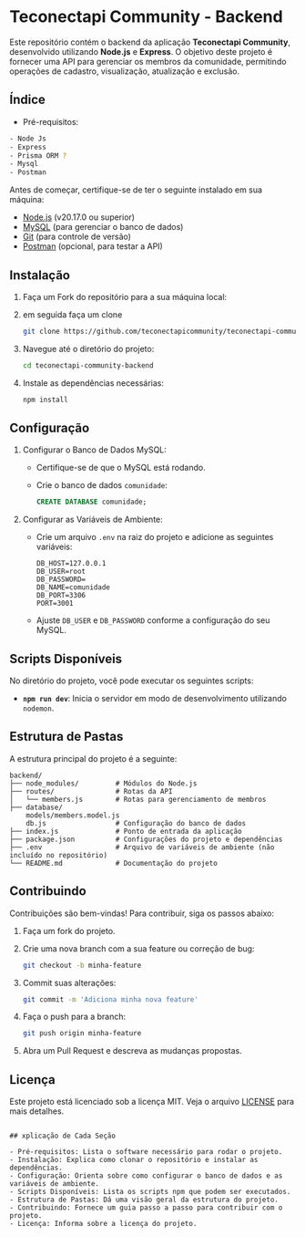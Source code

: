 # Teconectapi Community - Backend

Este repositório contém o backend da aplicação **Teconectapi Community**, desenvolvido utilizando **Node.js** e **Express**. O objetivo deste projeto é fornecer uma API para gerenciar os membros da comunidade, permitindo operações de cadastro, visualização, atualização e exclusão.

## Índice

- Pré-requisitos:

```sh
- Node Js
- Express
- Prisma ORM ?
- Mysql
- Postman
```


Antes de começar, certifique-se de ter o seguinte instalado em sua máquina:

- [Node.js](https://nodejs.org) (v20.17.0 ou superior)
- [MySQL](https://www.mysql.com/) (para gerenciar o banco de dados)
- [Git](https://git-scm.com/) (para controle de versão)
- [Postman](https://www.postman.com/) (opcional, para testar a API)

## **Instalação**

1. Faça um Fork do repositório para a sua máquina local:

2. em seguida faça um clone 

   ```bash
   git clone https://github.com/teconectapicommunity/teconectapi-community-backend.git
   ```

3. Navegue até o diretório do projeto:

   ```bash
   cd teconectapi-community-backend
   ```

4. Instale as dependências necessárias:

   ```bash
   npm install
   ```

## Configuração

1. Configurar o Banco de Dados MySQL:

   - Certifique-se de que o MySQL está rodando.
   - Crie o banco de dados `comunidade`:

     ```sql
     CREATE DATABASE comunidade;
     ```

2. Configurar as Variáveis de Ambiente:

   - Crie um arquivo `.env` na raiz do projeto e adicione as seguintes variáveis:

     ```env
     DB_HOST=127.0.0.1
     DB_USER=root
     DB_PASSWORD=
     DB_NAME=comunidade
     DB_PORT=3306
     PORT=3001
     ```

   - Ajuste `DB_USER` e `DB_PASSWORD` conforme a configuração do seu MySQL.

## Scripts Disponíveis

No diretório do projeto, você pode executar os seguintes scripts:

- **`npm run dev`**: Inicia o servidor em modo de desenvolvimento utilizando `nodemon`.

## Estrutura de Pastas

A estrutura principal do projeto é a seguinte:

```
backend/
├── node_modules/         # Módulos do Node.js
├── routes/               # Rotas da API
│   └── members.js        # Rotas para gerenciamento de membros
├── database/
    models/members.model.js
    db.js                 # Configuração do banco de dados
├── index.js              # Ponto de entrada da aplicação
├── package.json          # Configurações do projeto e dependências
├── .env                  # Arquivo de variáveis de ambiente (não incluído no repositório)
└── README.md             # Documentação do projeto
```

## **Contribuindo**

Contribuições são bem-vindas! Para contribuir, siga os passos abaixo:

1. Faça um fork do projeto.
2. Crie uma nova branch com a sua feature ou correção de bug: 

   ```bash
   git checkout -b minha-feature
   ```

3. Commit suas alterações:

   ```bash
   git commit -m 'Adiciona minha nova feature'
   ```
4. Faça o push para a branch:

   ```bash
   git push origin minha-feature
   ```

5. Abra um Pull Request e descreva as mudanças propostas.

## **Licença**

Este projeto está licenciado sob a licença MIT. Veja o arquivo [LICENSE](LICENSE) para mais detalhes.
```

## xplicação de Cada Seção

- Pré-requisitos: Lista o software necessário para rodar o projeto.
- Instalação: Explica como clonar o repositório e instalar as dependências.
- Configuração: Orienta sobre como configurar o banco de dados e as variáveis de ambiente.
- Scripts Disponíveis: Lista os scripts npm que podem ser executados.
- Estrutura de Pastas: Dá uma visão geral da estrutura do projeto.
- Contribuindo: Fornece um guia passo a passo para contribuir com o projeto.
- Licença: Informa sobre a licença do projeto.


